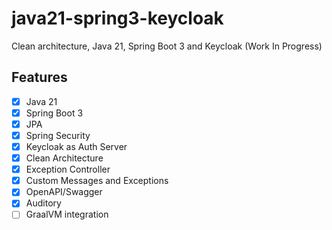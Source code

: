 # java21-spring3-keycloak
Clean architecture, Java 21, Spring Boot 3 and Keycloak (Work In Progress)

## Features
- [x] Java 21
- [x] Spring Boot 3
- [x] JPA
- [x] Spring Security
- [x] Keycloak as Auth Server
- [x] Clean Architecture
- [x] Exception Controller
- [x] Custom Messages and Exceptions
- [x] OpenAPI/Swagger
- [x] Auditory
- [ ] GraalVM integration
